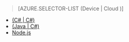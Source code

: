 > [AZURE.SELECTOR-LIST (Device | Cloud )]
- [(C# | C#)](../articles/iot-hub/iot-hub-csharp-csharp-c2d.md)
- [(Java | C#)](/documentation/articles/iot-hub-java-csharp-c2d/)
- [Node.js](/documentation/articles/iot-hub/iot-hub-node-node-c2d/)